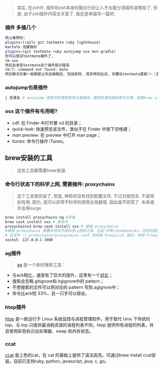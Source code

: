 > 其实, 在zsh中, 插件和zsh本身的融合已经让人不太能分清插件是哪些了, 但是, 由于zsh插件内容太丰富了, 我还是单独写一篇吧.

### 插件 多插几个

```sh
网上推荐的:
plugins=(rails git textmate ruby lighthouse)
mactalk 池建强的
plugins=(git textmate ruby autojump osx mvn gradle)
你可以尝试textmate插件了,
tm xxx
然后会发现textmate这个插件提示错误
tm:7: command not found: mate
然后解决方案一般都是让你去搞路径, 包括官网. 其实特别扯淡, 你要在textmate里面[⌘,]去配置里面安装terminal插件. 妹的.
```

### autojump也是插件

```sh
j 目录名 # autojump 按照你的使用频率记录路径，使得目录的跳转更为方便。安装brew install autojump。如需跳转到包含 'foo' 的目录，执行j foo，这是最基础，也是最常用的命令。除此之外，还有jc, jo, jco命令，查看官网文档获取更多的使用方法。
```

### osx 这个插件有毛用呢?

- cdf: 在 Finder 中打开要 cd 的目录；
- quick-look: 快速预览该文件，类似于在 Finder 中按下空格键；
- man preview: 在 preview 中打开 man page；
- itunes: 命令行操作 iTunes。

## brew安装的工具

> 这些工具都需要brew安装.

### 命令行状态下的科学上网, 需要插件: proxychains

> 这个工具我安装了, 但是, 神奇的没有找到配置文件, 不过对我而言, 不是特别有用, 因为, 我可以非常不科学的使用全局翻墙. 因此就不研究了. 未来或许会用surge

```sh
brew install proxychains-ng #安装
brew cask install xxx # 原命令
proxychains4 brew cask install xxx # 使用 proxychains
#使用 proxychains 需要本地先开启科学上网的工具，比如 VPN/shadowsocks，然后在配置文件中添加相应的配置，其配置方法和 chrome 下的科学上网插件很相似
# 在文件 ~/.proxychains/proxychains.conf 的末尾 ProxyList 部分，参照 ProxyList format Examples 添加，比如http://wulfric.me/2015/08/zsh/用的是 shadowsocks，则配置是：
socks5 	127.0.0.1 1080
```

### ag插件

> [ag](https://github.com/ggreer/the_silver_searcher) 是一个新的搜索工具：

- 与ack相比，速度有了巨大的提升，这里有一个[对比](http://dongweiming.github.io/blog/archives/ack/)；
- 搜索会忽略.gitignore和.hgignore中的 pattern；
- 不想搜索的文件可以把对应的 pattern 写到.agignore中；
- 命令比ack短 33%，且一只手可以按全。

### htop插件

[htop](http://hisham.hm/htop/) 是一款运行于 Linux 系统监控与进程管理软件，用于取代 Unix 下传统的 top。与 top 只提供最消耗资源的进程列表不同，htop 提供所有进程的列表，并且使用彩色标识出处理器、swap 和内存状态。

### ccat

[ccat](https://github.com/jingweno/ccat) 是上色的cat，在 cat 的基础上提供了语法高亮。可通过brew install ccat安装。目前已支持ruby, python, javascript, java, c, go。